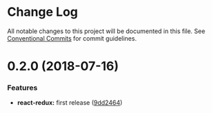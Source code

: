 # Change Log

All notable changes to this project will be documented in this file.
See [Conventional Commits](https://conventionalcommits.org) for commit guidelines.

<a name="0.2.0"></a>
# 0.2.0 (2018-07-16)


### Features

* **react-redux:** first release ([9dd2464](https://github.com/gleb-lobastov/request-kit/commit/9dd2464))

